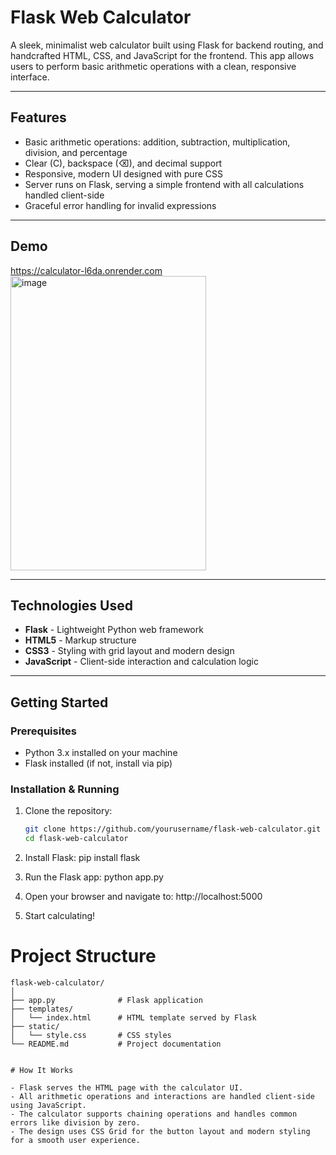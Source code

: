 # Flask Web Calculator

A sleek, minimalist web calculator built using Flask for backend routing, and handcrafted HTML, CSS, and JavaScript for the frontend. This app allows users to perform basic arithmetic operations with a clean, responsive interface.

---

## Features

- Basic arithmetic operations: addition, subtraction, multiplication, division, and percentage
- Clear (C), backspace (⌫), and decimal support
- Responsive, modern UI designed with pure CSS
- Server runs on Flask, serving a simple frontend with all calculations handled client-side
- Graceful error handling for invalid expressions

---

## Demo
 https://calculator-l6da.onrender.com
<img width="313" height="471" alt="image" src="https://github.com/user-attachments/assets/0e29e26b-d9d0-4a48-81ba-68395e66c087" />

---

## Technologies Used

- **Flask** - Lightweight Python web framework  
- **HTML5** - Markup structure  
- **CSS3** - Styling with grid layout and modern design  
- **JavaScript** - Client-side interaction and calculation logic  

---

## Getting Started

### Prerequisites

- Python 3.x installed on your machine  
- Flask installed (if not, install via pip)

### Installation & Running

1. Clone the repository:

   ```bash
   git clone https://github.com/yourusername/flask-web-calculator.git
   cd flask-web-calculator

2. Install Flask:
   pip install flask
   
3. Run the Flask app:
   python app.py

4. Open your browser and navigate to:
   http://localhost:5000

5. Start calculating!

# Project Structure
```
flask-web-calculator/
│
├── app.py              # Flask application
├── templates/
│   └── index.html      # HTML template served by Flask
├── static/
│   └── style.css       # CSS styles
└── README.md           # Project documentation


# How It Works

- Flask serves the HTML page with the calculator UI.
- All arithmetic operations and interactions are handled client-side using JavaScript.
- The calculator supports chaining operations and handles common errors like division by zero.
- The design uses CSS Grid for the button layout and modern styling for a smooth user experience.

